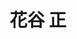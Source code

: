 ---
title: "花谷 正"
draft: false

# Job rank 職階
rank: "教授" # 教授 | 准教授 | 助教 | ...

# Sort oorder
weight: 1

# Laboratory group
la_group: "反応化学" # 分子化学 | 物質化学 | 反応化学 | 界面化学

# Laboratory
laboratory:
  id: synorg
  name: 有機合成化学研究室


# ページ上部の背景画像。
# 独自で設定する場合は、exampleSite/images/faculty フォルダーに写真ファイルを入れ、
# 以下にそのパスを指定して下さい。横1000ピクセル程度の解像度を推奨。
# 例: bg_image: "images/faculty/koga_banner.jpg"
bg_image: "images/banner/bg1.jpg"

# 100文字程度の説明文。ページ上部に表示されます。
description : "None"

# portrait写真。横400ピクセル程度の解像度を推奨。
image: "images/faculty/hanaya.jpg"

# 研究分野。3つ以上増やしても構いません。
interest: ["None", "None", "None"]

# 業績。Reserchmapや科研費情報なども適宜追加して下さい。
# 業績が[]となっている人は、他の方のachievements欄を参考に記入して下さい。
achievements: []


# 連絡先。SNSも追加できます。
contact:
- icon: ti-email
  link: mailto:hanaya@okayama-u.ac.jp
  name: hanaya@okayama-u.ac.jp


- name : "有機合成化学研究室"
  icon : "ti-world" # icon pack : https://themify.me/themify-icons
  link : "#"

- name : "700-8530 岡山県岡山市津島中3－1－1 None"
  icon : "ti-location-pin" # icon pack : https://themify.me/themify-icons
  link : "#"

# type
type: "faculty"

# 下の"---"以下に、個人の紹介文をMarkdown書式で書きこんで下さい。
---